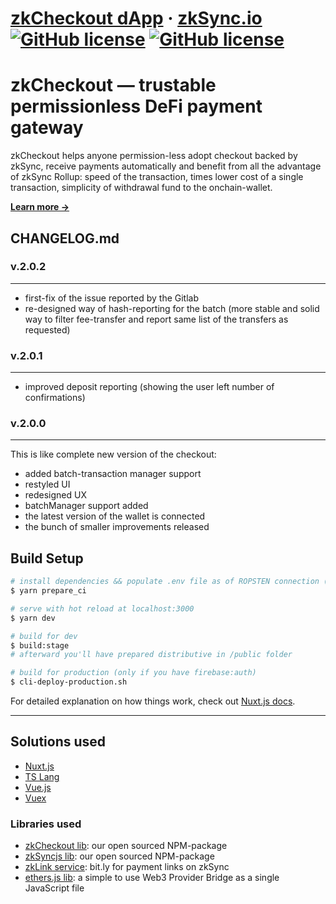# [zkCheckout dApp](https://link.zksync.io) &middot; [zkSync.io](https://zksync.io/)  [![GitHub license](https://img.shields.io/badge/license-MIT-blue.svg)](https://github.com/matter-labs/zksync-wallet/blob/master/LICENSE-MIT) [![GitHub license](https://img.shields.io/badge/license-Apache%202-blue)](https://github.com/matter-labs/zksync-wallet/blob/master/LICENSE-MIT)

# zkCheckout — trustable permissionless DeFi payment gateway 

zkCheckout helps anyone permission-less adopt checkout backed by zkSync, receive payments automatically and benefit from all the advantage of zkSync Rollup: speed of the transaction, times lower cost of a single transaction, simplicity of withdrawal fund to the onchain-wallet.

**[Learn more →](https://zksync.io/api/sdk/checkout/)**

## CHANGELOG.md

### v.2.0.2

---
* first-fix of the issue reported by the Gitlab
* re-designed way of hash-reporting for the batch (more stable and solid way to filter fee-transfer and report same list of the transfers as requested)

### v.2.0.1

---
* improved deposit reporting (showing the user left number of confirmations)

### v.2.0.0

---
This is like complete new version of the checkout:
* added batch-transaction manager support
* restyled UI
* redesigned UX
* batchManager support added
* the latest version of the wallet is connected
* the bunch of smaller improvements released

## Build Setup

``` bash
# install dependencies && populate .env file as of ROPSTEN connection (clear install)
$ yarn prepare_ci

# serve with hot reload at localhost:3000
$ yarn dev

# build for dev
$ build:stage
# afterward you'll have prepared distributive in /public folder

# build for production (only if you have firebase:auth) 
$ cli-deploy-production.sh  
```

For detailed explanation on how things work, check out [Nuxt.js docs](https://nuxtjs.org).

---

## Solutions used

* [Nuxt.js](https://nuxtjs.org)
* [TS Lang](https://www.typescriptlang.org)
* [Vue.js](https://vuejs.org)
* [Vuex](https://vuex.vuejs.org)

### Libraries used  

* [zkCheckout lib](https://www.npmjs.com/package/zksync-checkout): our open sourced NPM-package
* [zkSyncjs lib](https://www.npmjs.com/package/zksync-checkout): our open sourced NPM-package
* [zkLink service](https://link.zksync.io/?MHhhMDcyRTYxNDMyODY2NWJlN0UyRjIxNjZCRTFBN2JBMTk1RjhiZTQ0fERBSXwxMDA): bit.ly for payment links on zkSync
* [ethers.js lib](https://docs.ethers.io/v5/): a simple to use Web3 Provider Bridge as a single JavaScript file
